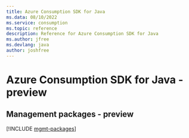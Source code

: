 ```yaml
---
title: Azure Consumption SDK for Java
ms.data: 08/10/2022
ms.service: consumption
ms.topic: reference
description: Reference for Azure Consumption SDK for Java
ms.author: jfree
ms.devlang: java
author: joshfree
---
```

# Azure Consumption SDK for Java - preview

## Management packages - preview
[!INCLUDE [mgmt-packages](consumption-mgmt-index.md)]